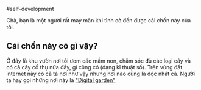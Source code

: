 #self-development

Chà, bạn là một người rất may mắn khi tình cờ đến được cái chốn này của tôi. 

## Cái chốn này có gì vậy?

Ở đây là khu vườn nơi tôi ươm các mầm non, chăm sóc đủ các loại cây và có cả cây cổ thụ nữa đấy, gì cũng có (dạng kĩ thuật số). Trên vùng đất internet này có cả tá nơi như vậy nhưng nơi nào cũng là độc nhất cả. Người ta hay gọi những nơi này là ["Digital garden"](https://www.thunknotes.com/blog/what-is-a-digital-garden)

## 